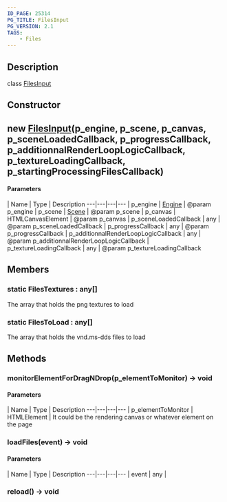 ```yaml
---
ID_PAGE: 25314
PG_TITLE: FilesInput
PG_VERSION: 2.1
TAGS:
    - Files
---
```

## Description

class [FilesInput](/classes/2.3/FilesInput)



## Constructor

## new [FilesInput](/classes/2.3/FilesInput)(p_engine, p_scene, p_canvas, p_sceneLoadedCallback, p_progressCallback, p_additionnalRenderLoopLogicCallback, p_textureLoadingCallback, p_startingProcessingFilesCallback)



#### Parameters
 | Name | Type | Description
---|---|---|---
 | p_engine | [Engine](/classes/2.3/Engine) |   @param p_engine
 | p_scene | [Scene](/classes/2.3/Scene) |   @param p_scene
 | p_canvas | HTMLCanvasElement |   @param p_canvas
 | p_sceneLoadedCallback | any |   @param p_sceneLoadedCallback
 | p_progressCallback | any |   @param p_progressCallback
 | p_additionnalRenderLoopLogicCallback | any |   @param p_additionnalRenderLoopLogicCallback
 | p_textureLoadingCallback | any |   @param p_textureLoadingCallback
## Members

### static FilesTextures : any[]

The array that holds the png textures to load

### static FilesToLoad : any[]

The array that holds the vnd.ms-dds files to load

## Methods

### monitorElementForDragNDrop(p_elementToMonitor) &rarr; void



#### Parameters
 | Name | Type | Description
---|---|---|---
 | p_elementToMonitor | HTMLElement |   It could be the rendering canvas or whatever element on the page

### loadFiles(event) &rarr; void



#### Parameters
 | Name | Type | Description
---|---|---|---
 | event | any |   

### reload() &rarr; void


